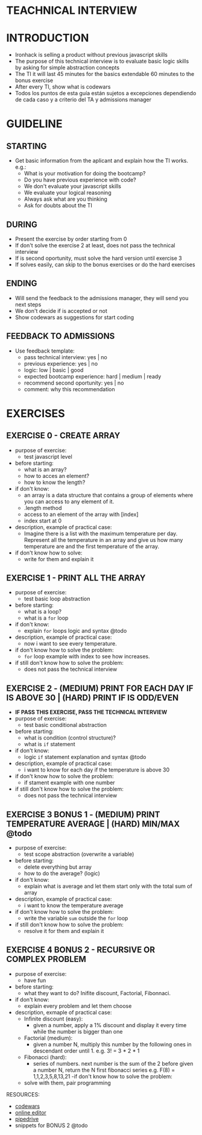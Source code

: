 
# TEACHNICAL INTERVIEW

# INTRODUCTION
- Ironhack is selling a product without previous javascript skills
- The purpose of this technical interview is to evaluate basic logic skills by asking for simple abstraction concepts
- The TI it will last 45 minutes for the basics extendable 60 minutes to the bonus exercise
- After every TI, show what is codewars
- Todos los puntos de esta guía están sujetos a excepciones dependiendo de cada caso y a criterio del TA y admissions manager

# GUIDELINE

## STARTING 
- Get basic information from the aplicant and explain how the TI works. e.g.:
  - What is your motivation for doing the bootcamp?
  - Do you have previous experience with code?
  - We don't evaluate your javascript skills
  - We evaluate your logical reasoning
  - Always ask what are you thinking
  - Ask for doubts about the TI

## DURING
- Present the exercise by order starting from 0
- If don't solve the exercise 2 at least, does not pass the technical interview
- If is second oportunity, must solve the hard version until exercise 3 
- If solves easily, can skip to the bonus exercises or do the hard exercises

## ENDING
- Will send the feedback to the admissions manager, they will send you next steps
- We don't decide if is accepted or not
- Show codewars as suggestions for start coding

## FEEDBACK TO ADMISSIONS
- Use feedback template:
  - pass technical interview: yes | no
  - previous experience: yes | no
  - logic: low | basic | good
  - expected bootcamp experience: hard | medium | ready
  - recommend second oportunity: yes | no
  - comment: why this recommendation

# EXERCISES

## EXERCISE 0 - CREATE ARRAY
- purpose of exercise:
  - test javascript level
- before starting:
  - what is an array?
  - how to acces an element?
  - how to know the length?
- if don't know:
  - an array is a data structure that contains a group of elements where you can access to any element of it.
  - .length method 
  - access to an element of the array with [index]
  - index start at 0
- description, example of practical case:
  - Imagine there is a list with the maximum temperature per day. 
   Represent all the temperature in an array and give us how many temperature are and the first temperature of the array.
- if don't know how to solve:
  - write for them and explain it

## EXERCISE 1 - PRINT ALL THE ARRAY
- purpose of exercise:
  - test basic loop abstraction
- before starting:
  - what is a loop?
  - what is a `for` loop 
- if don't know:
  - explain `for` loops logic and syntax  @todo
- description, example of practical case:
  - now i want to see every temperature.
- if don't know how to solve the problem:
  - `for` loop example with index to see how increases.
- if still don't know how to solve the problem:
  - does not pass the technical interview

## EXERCISE 2 - (MEDIUM)  PRINT FOR EACH DAY IF IS ABOVE 30 | (HARD) PRINT IF IS ODD/EVEN
- **IF PASS THIS EXERCISE, PASS THE TECHNICAL INTERVIEW**
- purpose of exercise:
  - test basic conditional abstraction
- before starting:
  - what is condition (control structure)?
  - what is `if` statement
- if don't know:
  - logic `if` statement explanation and syntax @todo
- description, example of practical case:
  - i want to know for each day if the temperature is above 30
- if don't know how to solve the problem:
  - if stament example with one number
- if still don't know how to solve the problem:
  - does not pass the technical interview

## EXERCISE 3 BONUS 1 - (MEDIUM) PRINT TEMPERATURE AVERAGE | (HARD) MIN/MAX @todo
- purpose of exercise:
  - test scope abstraction (overwrite a variable)
- before starting:
  - delete everything but array
  - how to do the average? (logic)
- if don't know:
  - explain what is average and let them start only with the total sum of array
- description, example of practical case:
  - i want to know the temperature average
- if don't know how to solve the problem:
  - write the variable `sum` outside the `for` loop
- if still don't know how to solve the problem:
  - resolve it for them and explain it

## EXERCISE 4 BONUS 2 - RECURSIVE OR COMPLEX PROBLEM
- purpose of exercise:
  - have fun
- before starting:
  - what they want to do? Inifite discount, Factorial, Fibonnaci.
- if don't know:
  - explain every problem and let them choose
- description, exmaple of practical case: 
  - Infinite discount (easy):
    -  given a number, apply a 1% discount and display it every time while the number is bigger than one
  - Factorial (medium):
    - given a number N, multiply this number by the following ones in descendant order until 1.
    e.g. 3! = 3 * 2 * 1
  - Fibonacci (hard):
    - series of numbers. next number is the sum of the 2 before
    given a number N, return the N first fibonacci series
    e.g. F(8) = 1,1,2,3,5,8,13,21
-if don't know how to solve the problem:
  - solve with them, pair programming

RESOURCES: 
  - [codewars](https://codewars.com)
  - [online editor](https://www.skype.com/en/interviews/)
  - [pipedrive](https://ironhack.pipedrive.com/pipeline/1/filter/1)
  - snippets for BONUS 2 @todo


